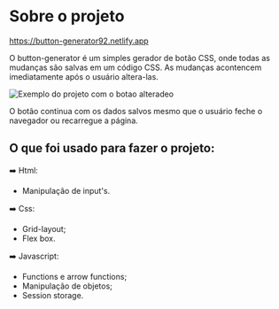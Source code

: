# Sobre o projeto

https://button-generator92.netlify.app

O button-generator é um simples gerador de botão CSS, onde todas as mudanças são salvas em um código CSS. As mudanças acontencem imediatamente após o usuário altera-las.

![Exemplo do projeto com o botao alteradeo](https://user-images.githubusercontent.com/86988795/196007106-56c1686d-e310-499f-8568-344dc148fa16.png)

O botão continua com os dados salvos mesmo que o usuário feche o navegador ou recarregue a página.

## O que foi usado para fazer o projeto:

➡️ Html:
  - Manipulação de input's.

➡️ Css:
  - Grid-layout;
  - Flex box.
  
➡️ Javascript:
  - Functions e arrow functions;
  - Manipulação de objetos; 
  - Session storage.

